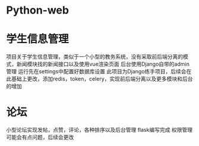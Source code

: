# Python-web
# 学生信息管理
项目关于学生信息管理，类似于一个小型的教务系统，没有采取前后端分离的模式，新闻模块找的新闻接口以及使用vue渲染页面
后台使用Django自带的admin管理
运行先在settings中配置好数据库设置
此项目为Django练手项目，后续会在此基础上更改，添加redis，token，celery，实现前后端分离以及更多模块和后台的增加

# 论坛
小型论坛实现发帖，点赞，评论，各种排序以及后台管理
flask编写完成
权限管理可能会有点问题，后续会更改
